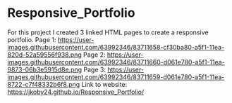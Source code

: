 # Responsive_Portfolio
For this project I created 3 linked HTML pages to create a responsive portfolio. 
Page 1: https://user-images.githubusercontent.com/63992346/83711658-cf30ba80-a5f1-11ea-820d-52a59556f938.png
Page 2: https://user-images.githubusercontent.com/63992346/83711660-d061e780-a5f1-11ea-9873-06b3e5915d8e.png
Page 3: https://user-images.githubusercontent.com/63992346/83711659-d061e780-a5f1-11ea-8722-c7f48332b6f8.png
Link to website: https://jkoby24.github.io/Responsive_Portfolio/
